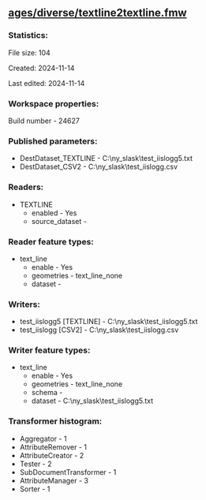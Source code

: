 ﻿## [ages/diverse/textline2textline.fmw](https://github.com/kicki58/kix_working_dir/blob/master/ages/diverse/textline2textline.fmw)

### Statistics:
File size: 104

Created: 2024-11-14

Last edited: 2024-11-14


### Workspace properties:
Build number    - 24627

### Published parameters:
*  DestDataset_TEXTLINE    -   C:\ny_slask\test_iislogg5.txt
*  DestDataset_CSV2    -   C:\ny_slask\test_iislogg.csv

### Readers:
*  TEXTLINE
    * enabled    -  Yes
    * source_dataset    -   

### Reader feature types:
*  text_line
    * enable - Yes
    * geometries - text_line_none
    * dataset - 


### Writers:
*  test_iislogg5 [TEXTLINE]    -   C:\ny_slask\test_iislogg5.txt
*  test_iislogg [CSV2]    -   C:\ny_slask\test_iislogg.csv

### Writer feature types:
*  text_line
    * enable - Yes
    * geometries - text_line_none
    * schema - 
    * dataset - C:\ny_slask\test_iislogg5.txt

### Transformer histogram:
*  Aggregator    -   1
*  AttributeRemover    -   1
*  AttributeCreator    -   2
*  Tester    -   2
*  SubDocumentTransformer    -   1
*  AttributeManager    -   3
*  Sorter    -   1

